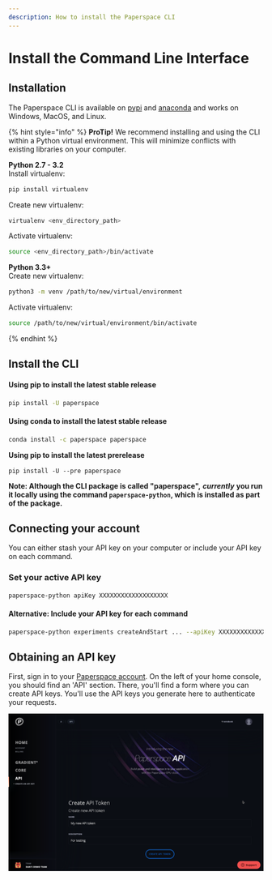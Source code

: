 ```yaml
---
description: How to install the Paperspace CLI
---
```


# Install the Command Line Interface

## Installation

The Paperspace CLI is available on [pypi](https://pypi.org/project/paperspace/) and [anaconda](https://anaconda.org/paperspace/paperspace) and works on Windows, MacOS, and Linux.

{% hint style="info" %}
**ProTip!** We recommend installing and using the CLI within a Python virtual environment. This will minimize conflicts with existing libraries on your computer.

**Python 2.7 - 3.2**  
Install virtualenv:

```bash
pip install virtualenv
```

Create new virtualenv:

```bash
virtualenv <env_directory_path>
```

Activate virtualenv:

```bash
source <env_directory_path>/bin/activate
```

**Python 3.3+**  
Create new virtualenv:

```bash
python3 -m venv /path/to/new/virtual/environment
```

Activate virtualenv:

```bash
source /path/to/new/virtual/environment/bin/activate
```
{% endhint %}

## Install the CLI

#### **Using pip to install the latest stable release** 

```bash
pip install -U paperspace
```

#### **Using conda to install the latest stable release**

```bash
conda install -c paperspace paperspace
```

**Using pip to install the latest prerelease**

```text
pip install -U --pre paperspace
```

**Note: Although the CLI package is called "paperspace",** _**currently**_ **you run it locally using the command `paperspace-python`, which is installed as part of the package.**

## Connecting your account

You can either stash your API key on your computer or include your API key on each command.

### Set your active API key

```bash
paperspace-python apiKey XXXXXXXXXXXXXXXXXXX
```

#### Alternative: Include your API key for each command

```bash
paperspace-python experiments createAndStart ... --apiKey XXXXXXXXXXXXXXXXXXX
```

## Obtaining an API key

First, sign in to your [Paperspace account](https://paperspace.com/). On the left of your home console, you should find an 'API' section. There, you'll find a form where you can create API keys. You'll use the API keys you generate here to authenticate your requests.

![API keys section of the console \(https://www.paperspace.com/console/account/api\)](../.gitbook/assets/image%20%285%29.png)


